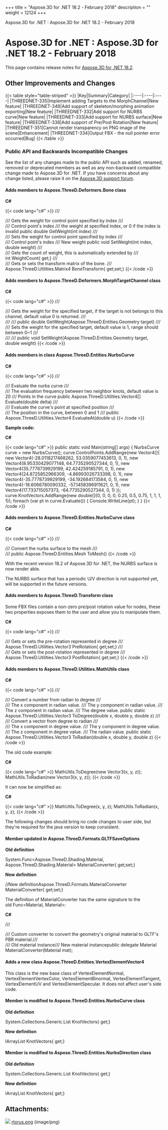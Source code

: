 +++
title = "Aspose.3D for .NET 18.2 - February 2018" 
description = "" 
weight = 12124 
+++

Aspose.3D for .NET : Aspose.3D for .NET 18.2 - February 2018  

# Aspose.3D for .NET : Aspose.3D for .NET 18.2 - February 2018


This page contains release notes for [Aspose.3D for .NET 18.2](https://www.nuget.org/packages/Aspose.3d/18.2.0).

## Other Improvements and Changes

{{< table style="table-striped" >}}
|Key|Summary|Category|
|:----|:----|:----|
|THREEDNET-335|Implement adding Targets to the MorphChannel|New feature|
|THREEDNET-348|Add support of skeleton/morphing animation exporting|New feature|
|THREEDNET-332|Add support for NURBS curve|New feature|
|THREEDNET-333|Add support for NURBS surface|New feature|
|THREEDNET-338|Add support of Pre/Post Rotation|New feature|
|THREEDNET-351|Cannot render transparency on PNG image of the scene|Enhancement|
|THREEDNET-334|Output FBX - the null pointer error occurred|Bug|
{{< /table >}}

### Public API and Backwards Incompatible Changes

See the list of any changes made to the public API such as added, renamed, removed or deprecated members as well as any non-backward compatible change made to Aspose.3D for .NET. If you have concerns about any change listed, please raise it on the [Aspose.3D support forum](http://www.aspose.com/community/forums/aspose.3d-product-family/535/showforum.aspx).

#### Adds members to Aspose.ThreeD.Deformers.Bone class

**C#**

{{< code lang="c#" >}}
/// <summary>
/// Gets the weight for control point specified by index
/// </summary>
/// <param name="index">Control point's index</param>
/// <returns>the weight at specified index, or 0 if the index is invalid</returns>
public double GetWeight(int index)
/// <summary>
/// Sets the weight for control point specified by index
/// </summary>
/// <param name="index">Control point's index</param>
/// <param name="weight">New weight</param>
public void SetWeight(int index, double weight)
/// <summary>
/// Gets the count of weight, this is automatically extended by <see cref="SetWeight"/>
/// </summary>
int WeightCount{ get;}
/// <summary>
/// Gets or sets the transform matrix of the bone.
/// </summary>
Aspose.ThreeD.Utilities.Matrix4 BoneTransform{ get;set;}
{{< /code >}}

#### Adds members to Aspose.ThreeD.Deformers.MorphTargetChannel class

**C#**

{{< code lang="c#" >}}
/// <summary>
/// Gets the weight for the specified target, if the target is not belongs to this channel, default value 0 is returned. 
/// </summary>
/// <param name="target"></param>
/// <returns></returns>
public double GetWeight(Aspose.ThreeD.Entities.Geometry target)
/// <summary>
/// Sets the weight for the specified target, default value is 1, range should between 0~1
/// </summary>
/// <param name="target"></param>
/// <param name="weight"></param>
public void SetWeight(Aspose.ThreeD.Entities.Geometry target, double weight)
{{< /code >}}

#### Adds members in class Aspose.ThreeD.Entities.NurbsCurve

**C#**

{{< code lang="c#" >}}
/// <summary>
/// Evaluate the nurbs curve
/// </summary>
/// <param name="steps">The evaluation frequency between two neighbor knots, default value is 20</param>
/// <returns>Points in the curve</returns>
public Aspose.ThreeD.Utilities.Vector4[] Evaluate(double delta)
/// <summary>
/// Evaluate the curve's point at specified position
/// </summary>
/// <param name="u">The position in the curve, between 0 and 1</param>
/// <returns></returns>
public Aspose.ThreeD.Utilities.Vector4 EvaluateAt(double u)
{{< /code >}}

**Sample code:**

**C#**

{{< code lang="c#" >}}
public static void Main(string[] args)
{
    NurbsCurve curve = new NurbsCurve();
    curve.ControlPoints.AddRange(new Vector4[]{
        new Vector4(-28.0118217468262, 53.0359077453613, 0, 1),
        new Vector4(8.95330429077148, 64.7735290527344, 0, 1),
        new Vector4(35.7778739929199, 42.424259185791, 0, 1),
        new Vector4(24.8725852966309, -4.86993026733398, 0, 1),
        new Vector4(-35.7778739929199, -34.192684173584, 0, 1),
        new Vector4(-18.6066780090332, -57.1458396911621, 0, 1),
        new Vector4(17.733715057373, -64.7735290527344, 0, 1)
    });
    curve.KnotVectors.AddRange(new double[]{0, 0, 0, 0, 0.25, 0.5, 0.75, 1, 1, 1, 1});
    foreach (var pt in curve.Evaluate())
    {
        Console.WriteLine(pt);
    }
}
{{< /code >}}

#### Adds members to Aspose.ThreeD.Entities.NurbsCurve class

**C#**

{{< code lang="c#" >}}
/// <summary>
/// Convert the nurbs surface to the mesh
/// </summary>
/// <returns></returns>
public Aspose.ThreeD.Entities.Mesh ToMesh()
{{< /code >}}

With the recent version 18.2 of Aspose.3D for .NET, the NURBS surface is now render able.

The NURBS surface that has a periodic U/V direction is not supported yet, will be supported in the future versions.

#### Adds members to Aspose.ThreeD.Transform class

Some FBX files contain a non-zero pre/post rotation value for nodes, these two properties exposes them to the user and allow you to manipulate them.

**C#**

{{< code lang="c#" >}}
/// <summary>
/// Gets or sets the pre-rotation represented in degree
/// </summary>
Aspose.ThreeD.Utilities.Vector3 PreRotation{ get;set;}
/// <summary>
/// Gets or sets the post-rotation represented in degree
/// </summary>
Aspose.ThreeD.Utilities.Vector3 PostRotation{ get;set;}
{{< /code >}}

#### Adds members to Aspose.ThreeD.Utilities.MathUtils class

**C#**

{{< code lang="c#" >}}
/// <summary>
/// Convert a number from radian to degree
/// </summary>
/// <param name="x">The x component in radian value.</param>
/// <param name="y">The y component in radian value.</param>
/// <param name="z">The z component in radian value.</param>
/// <returns>The degree value.</returns>
public static Aspose.ThreeD.Utilities.Vector3 ToDegree(double x, double y, double z)
/// <summary>
/// Convert a vector from degree to radian
/// </summary>
/// <param name="x">The x component in degree value.</param>
/// <param name="y">The y component in degree value.</param>
/// <param name="z">The z component in degree value.</param>
/// <returns>The radian value.</returns>
public static Aspose.ThreeD.Utilities.Vector3 ToRadian(double x, double y, double z)
{{< /code >}}

The old code example:

**C#**

{{< code lang="c#" >}}
MathUtils.ToDegree(new Vector3(x, y, z));
MathUtils.ToRadian(new Vector3(x, y, z));
{{< /code >}}

It can now be simplified as:

**C#**

{{< code lang="c#" >}}
MathUtils.ToDegree(x, y, z);
MathUtils.ToRadian(x, y, z);
{{< /code >}}

  

The following changes should bring no code changes to user side, but they're required for the java version to keep consistent.

#### Member updated in Aspose.ThreeD.Formats.GLTFSaveOptions

**Old definition**

System.Func<Aspose.ThreeD.Shading.Material, Aspose.ThreeD.Shading.Material> MaterialConverter{ get;set;}

**New definition**

//New definitionAspose.ThreeD.Formats.MaterialConverter MaterialConverter{ get;set;}

The definition of MaterialConverter has the same signature to the old Func<Material, Material>:

**C#**

/// <summary>/// Custom converter to convert the geometry's original material to GLTF's PBR material./// </summary>/// <param name="mat">Old material instance</param>/// <returns>New material instance</returns>public delegate Material MaterialConverter(Material mat);

#### Adds a new class Aspose.ThreeD.Entities.VertexElementVector4

This class is the new base class of VertexElementNormal, VertexElementVertexColor, VertexElementBinormal, VertexElementTangent, VertexElementUV and VertexElementSpecular. It does not affect user's side code.

#### Member is modified to Aspose.ThreeD.Entities.NurbsCurve class

**Old definition**

System.Collections.Generic.List<double> KnotVectors{ get;}

**New definition**

IArrayList<double> KnotVectors{ get;}

#### Member is modified to Aspose.ThreeD.Entities.NurbsDirection class

**Old definition**

System.Collections.Generic.List<double> KnotVectors{ get;}

**New definition**

IArrayList<double> KnotVectors{ get;}

## Attachments:

![](https://docs2.aspose.com/3d/net/images/icons/bullet_blue.gif) [rtorus.png](https://docs2.aspose.com/3d/net/attachments/61541450/61767788.png) (image/png)  

